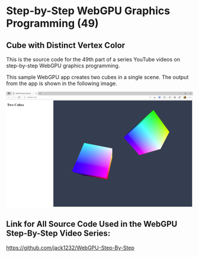 # Step-by-Step WebGPU Graphics Programming (49) 
## Cube with Distinct Vertex Color

This is the source code for the 49th part of a series YouTube videos on step-by-step WebGPU graphics programming.

This sample WebGPU app creates two cubes in a single scene. The output from the app is shown in the following image.

![image01](dist/assets/image01.png)

## Link for All Source Code Used in the WebGPU Step-By-Step Video Series:

https://github.com/jack1232/WebGPU-Step-By-Step